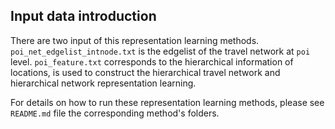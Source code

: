 
## Input data introduction

There are two input of this representation learning methods. 
`poi_net_edgelist_intnode.txt` is the edgelist of the travel network at `poi` level.
`poi_feature.txt` corresponds to the hierarchical information of locations, is used to construct the hierarchical travel network and hierarchical network representation learning.

For details on how to run these representation learning methods, please see `README.md` file the corresponding method's folders.
